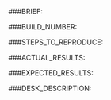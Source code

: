 ###BRIEF: 

###BUILD_NUMBER: 

###STEPS_TO_REPRODUCE:

###ACTUAL_RESULTS:

###EXPECTED_RESULTS:

###DESK_DESCRIPTION:

